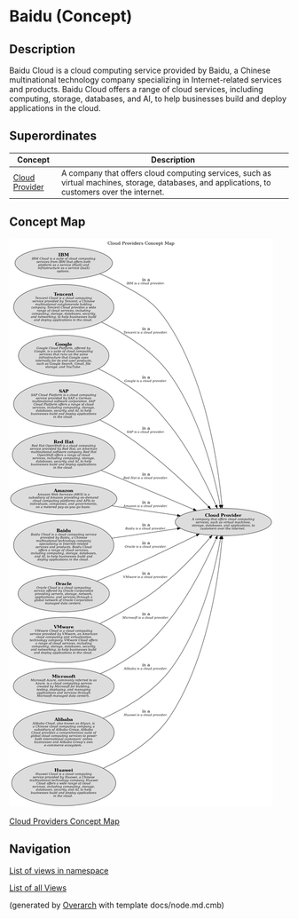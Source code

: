
# Baidu (Concept)
## Description
Baidu Cloud is a cloud computing service provided by Baidu, a Chinese multinational technology company specializing in Internet-related services and products. Baidu Cloud offers a range of cloud services, including computing, storage, databases, and AI, to help businesses build and deploy applications in the cloud.

## Superordinates
| Concept | Description |
|---|---|
| [Cloud Provider](../../../software-development/cloud/cloud-provider.md)| A company that offers cloud computing services, such as virtual machines, storage, databases, and applications, to customers over the internet. |

## Concept Map
![Cloud Providers Concept Map](../../../software-development/cloud/provider/concept-view.png)

[Cloud Providers Concept Map](../../../software-development/cloud/provider/concept-view.md)


## Navigation
[List of views in namespace](./views-in-namespace.md)

[List of all Views](../../../views.md)


(generated by [Overarch](https://github.com/soulspace-org/overarch) with template docs/node.md.cmb)
